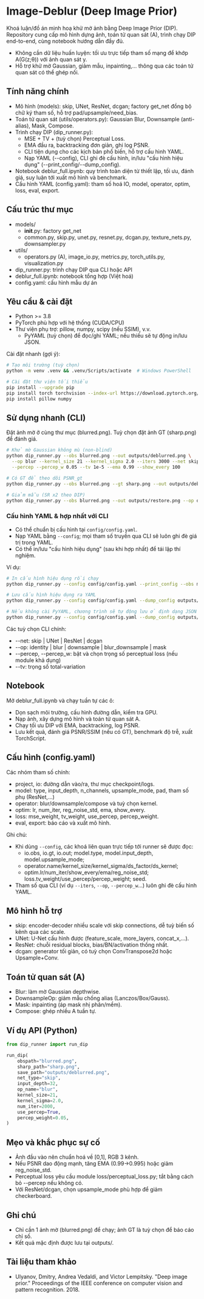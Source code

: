 # Image-Deblur (Deep Image Prior)

Khoá luận/đồ án minh hoạ khử mờ ảnh bằng Deep Image Prior (DIP). Repository cung cấp mô hình dựng ảnh, toán tử quan sát (A), trình chạy DIP end-to-end, cùng notebook hướng dẫn đầy đủ.

- Không cần dữ liệu huấn luyện: tối ưu trực tiếp tham số mạng để khớp A(G(z;θ)) với ảnh quan sát y.
- Hỗ trợ khử mờ Gaussian, giảm mẫu, inpainting,… thông qua các toán tử quan sát có thể ghép nối.

## Tính năng chính
- Mô hình (models): skip, UNet, ResNet, dcgan; factory get_net đồng bộ chữ ký tham số, hỗ trợ pad/upsample/need_bias.
- Toán tử quan sát (utils/operators.py): Gaussian Blur, Downsample (anti-alias), Mask, Compose.
- Trình chạy DIP (dip_runner.py):
  - MSE + TV + (tuỳ chọn) Perceptual Loss.
  - EMA đầu ra, backtracking đơn giản, ghi log PSNR.
  - CLI tiện dụng cho các kịch bản phổ biến, hỗ trợ cấu hình YAML.
  - Nạp YAML (--config), CLI ghi đè cấu hình, in/lưu "cấu hình hiệu dụng" (--print_config/--dump_config).
- Notebook deblur_full.ipynb: quy trình toàn diện từ thiết lập, tối ưu, đánh giá, suy luận tới xuất mô hình và benchmark.
- Cấu hình YAML (config.yaml): tham số hoá IO, model, operator, optim, loss, eval, export.

## Cấu trúc thư mục
- models/
  - __init__.py: factory get_net
  - common.py, skip.py, unet.py, resnet.py, dcgan.py, texture_nets.py, downsampler.py
- utils/
  - operators.py (A), image_io.py, metrics.py, torch_utils.py, visualization.py
- dip_runner.py: trình chạy DIP qua CLI hoặc API
- deblur_full.ipynb: notebook tổng hợp (Việt hoá)
- config.yaml: cấu hình mẫu dự án

## Yêu cầu & cài đặt
- Python >= 3.8
- PyTorch phù hợp với hệ thống (CUDA/CPU)
- Thư viện phụ trợ: pillow, numpy, scipy (nếu SSIM), v.v.
  - PyYAML (tuỳ chọn) để đọc/ghi YAML; nếu thiếu sẽ tự động in/lưu JSON.

Cài đặt nhanh (gợi ý):
```bash
# Tạo môi trường (tuỳ chọn)
python -m venv .venv && .venv/Scripts/activate  # Windows PowerShell

# Cài đặt thư viện tối thiểu
pip install --upgrade pip
pip install torch torchvision --index-url https://download.pytorch.org/whl/cu121  # thay bằng CPU/CUDA phù hợp
pip install pillow numpy
```

## Sử dụng nhanh (CLI)
Đặt ảnh mờ ở cùng thư mục (blurred.png). Tuỳ chọn đặt ảnh GT (sharp.png) để đánh giá.
```bash
# Khử mờ Gaussian không mù (non-blind)
python dip_runner.py --obs blurred.png --out outputs/deblurred.png \
  --op blur --kernel_size 21 --kernel_sigma 2.0 --iters 3000 --net skip --input_depth 32 \
  --percep --percep_w 0.05 --tv 1e-5 --ema 0.99 --show_every 100

# Có GT để theo dõi PSNR_gt
python dip_runner.py --obs blurred.png --gt sharp.png --out outputs/deblurred.png --op blur --iters 2000

# Giảm mẫu (SR x2 theo DIP)
python dip_runner.py --obs blurred.png --out outputs/restore.png --op downsample --ds_factor 2 --iters 2000
```

### Cấu hình YAML & hợp nhất với CLI
- Có thể chuẩn bị cấu hình tại `config/config.yaml`.
- Nạp YAML bằng `--config`; mọi tham số truyền qua CLI sẽ luôn ghi đè giá trị trong YAML.
- Có thể in/lưu "cấu hình hiệu dụng" (sau khi hợp nhất) để tái lập thí nghiệm.

Ví dụ:
```bash
# In cấu hình hiệu dụng rồi chạy
python dip_runner.py --config config/config.yaml --print_config --obs my_blur.png --iters 2000

# Lưu cấu hình hiệu dụng ra YAML
python dip_runner.py --config config/config.yaml --dump_config outputs/effective.yaml

# Nếu không cài PyYAML, chương trình sẽ tự động lưu ở định dạng JSON
python dip_runner.py --config config/config.yaml --dump_config outputs/effective.json
```

Các tuỳ chọn CLI chính:
- --net: skip | UNet | ResNet | dcgan
- --op: identity | blur | downsample | blur_downsample | mask
- --percep, --percep_w: bật và chọn trọng số perceptual loss (nếu module khả dụng)
- --tv: trọng số total-variation

## Notebook
Mở deblur_full.ipynb và chạy tuần tự các ô:
- Dọn sạch môi trường, cấu hình đường dẫn, kiểm tra GPU.
- Nạp ảnh, xây dựng mô hình và toán tử quan sát A.
- Chạy tối ưu DIP với EMA, backtracking, log PSNR.
- Lưu kết quả, đánh giá PSNR/SSIM (nếu có GT), benchmark độ trễ, xuất TorchScript.

## Cấu hình (config.yaml)
Các nhóm tham số chính:
- project, io: đường dẫn vào/ra, thư mục checkpoint/logs.
- model: type, input_depth, n_channels, upsample_mode, pad, tham số phụ (ResNet,...)
- operator: blur/downsample/compose và tuỳ chọn kernel.
- optim: lr, num_iter, reg_noise_std, ema, show_every.
- loss: mse_weight, tv_weight, use_percep, percep_weight.
- eval, export: báo cáo và xuất mô hình.
  
Ghi chú:
- Khi dùng `--config`, các khoá liên quan trực tiếp tới runner sẽ được đọc: 
  - io.obs, io.gt, io.out; model.type, model.input_depth, model.upsample_mode;
  - operator.name/kernel_size/kernel_sigma/ds_factor/ds_kernel;
  - optim.lr/num_iter/show_every/ema/reg_noise_std; loss.tv_weight/use_percep/percep_weight; seed.
- Tham số qua CLI (ví dụ `--iters`, `--op`, `--percep_w`...) luôn ghi đè cấu hình YAML.

## Mô hình hỗ trợ
- skip: encoder-decoder nhiều scale với skip connections, dễ tuỳ biến số kênh qua các scale.
- UNet: U-Net cấu hình được (feature_scale, more_layers, concat_x,...).
- ResNet: chuỗi residual blocks, bias/BN/activation thống nhất.
- dcgan: generator tối giản, có tuỳ chọn ConvTranspose2d hoặc Upsample+Conv.

## Toán tử quan sát (A)
- Blur: làm mờ Gaussian depthwise.
- DownsampleOp: giảm mẫu chống alias (Lanczos/Box/Gauss).
- Mask: inpainting (áp mask nhị phân/mềm).
- Compose: ghép nhiều A tuần tự.

## Ví dụ API (Python)
```python
from dip_runner import run_dip

run_dip(
    obspath="blurred.png",
    sharp_path="sharp.png",
    save_path="outputs/deblurred.png",
    net_type="skip",
    input_depth=32,
    op_name="blur",
    kernel_size=21,
    kernel_sigma=2.0,
    num_iter=2000,
    use_percep=True,
    percep_weight=0.05,
)
```

## Mẹo và khắc phục sự cố
- Ảnh đầu vào nên chuẩn hoá về [0,1], RGB 3 kênh.
- Nếu PSNR dao động mạnh, tăng EMA (0.99→0.995) hoặc giảm reg_noise_std.
- Perceptual loss yêu cầu module loss/perceptual_loss.py; tắt bằng cách bỏ --percep nếu không có.
- Với ResNet/dcgan, chọn upsample_mode phù hợp để giảm checkerboard.

## Ghi chú
- Chỉ cần 1 ảnh mờ (blurred.png) để chạy; ảnh GT là tuỳ chọn để báo cáo chỉ số.
- Kết quả mặc định được lưu tại outputs/.

## Tài liệu tham khảo
- Ulyanov, Dmitry, Andrea Vedaldi, and Victor Lempitsky. "Deep image prior." Proceedings of the IEEE conference on computer vision and pattern recognition. 2018.
